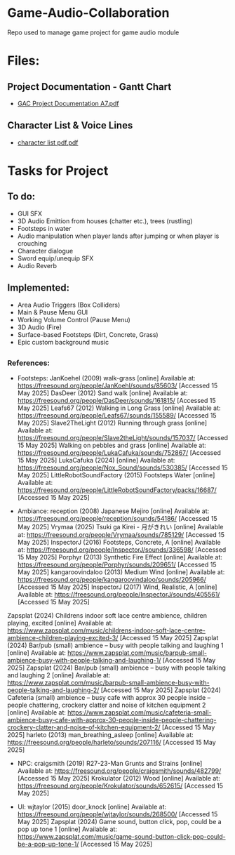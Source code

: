 # Game-Audio-Collaboration
Repo used to manage game project for game audio module

# Files:

## Project Documentation - Gantt Chart
- [GAC Project Documentation A7.pdf](https://github.com/user-attachments/files/19269809/GAC.Project.Documentation.A7.pdf)

## Character List & Voice Lines
- [character list pdf.pdf](https://github.com/user-attachments/files/19269810/character.list.pdf.pdf)

# Tasks for Project

## To do:  
  - GUI SFX
  - 3D Audio Emittion from houses (chatter etc.), trees (rustling)
  - Footsteps in water
  - Audio manipulation when player lands after jumping or when player is crouching
  - Character dialogue
  - Sword equip/unequip SFX
  - Audio Reverb

## Implemented:  
  - Area Audio Triggers (Box Colliders)
  - Main & Pause Menu GUI
  - Working Volume Control (Pause Menu)
  - 3D Audio (Fire)
  - Surface-based Footsteps (Dirt, Concrete, Grass)
  - Epic custom background music 



##
### References:
- Footsteps:
JanKoehel (2009) walk-grass [online] Available at: https://freesound.org/people/JanKoehl/sounds/85603/ [Accessed 15 May 2025]
DasDeer (2012) Sand walk [online] Available at: https://freesound.org/people/DasDeer/sounds/161815/ [Accessed 15 May 2025]
Leafs67 (2012) Walking in Long Grass [online] Available at: https://freesound.org/people/Leafs67/sounds/155589/ [Accessed 15 May 2025]
Slave2TheLight (2012) Running through grass [online] Available at: https://freesound.org/people/Slave2theLight/sounds/157037/ [Accessed 15 May 2025]
Walking on pebbles and grass [online] Available at: https://freesound.org/people/LukaCafuka/sounds/752867/ [Accessed 15 May 2025]
LukaCafuka (2024) [online] Available at: https://freesound.org/people/Nox_Sound/sounds/530385/ [Accessed 15 May 2025]
LittleRobotSoundFactory (2015) Footsteps Water [online] Available at: https://freesound.org/people/LittleRobotSoundFactory/packs/16687/ [Accessed 15 May 2025]

- Ambiance:
reception (2008) Japanese Mejiro [online] Available at: https://freesound.org/people/reception/sounds/54186/ [Accessed 15 May 2025]
Vrymaa (2025) Tsuki ga Kirei - 月がきれい [online] Available at: https://freesound.org/people/Vrymaa/sounds/785129/ [Accessed 15 May 2025]
InspectorJ (2016) Footsteps, Concrete, A [online] Available at: https://freesound.org/people/InspectorJ/sounds/336598/ [Accessed 15 May 2025]
Porphyr (2013) Synthetic Fire Effect [online] Available at: https://freesound.org/people/Porphyr/sounds/209651/ [Accessed 15 May 2025]
kangaroovindaloo (2013) Medium Wind [online] Available at: https://freesound.org/people/kangaroovindaloo/sounds/205966/ [Accessed 15 May 2025]
InspectorJ (2017) Wind, Realistic, A [online] Available at: https://freesound.org/people/InspectorJ/sounds/405561/ [Accessed 15 May 2025]

Zapsplat (2024) Childrens indoor soft lace centre ambience, children playing, excited [online] Available at: https://www.zapsplat.com/music/childrens-indoor-soft-lace-centre-ambience-children-playing-excited-3/ [Accessed 15 May 2025]
Zapsplat (2024) Bar/pub (small) ambience – busy with people talking and laughing 1 [online] Available at: https://www.zapsplat.com/music/barpub-small-ambience-busy-with-people-talking-and-laughing-1/ [Accessed 15 May 2025]
Zapsplat (2024) Bar/pub (small) ambience – busy with people talking and laughing 2 [online] Available at: https://www.zapsplat.com/music/barpub-small-ambience-busy-with-people-talking-and-laughing-2/ [Accessed 15 May 2025]
Zapsplat (2024) Cafeteria (small) ambience – busy cafe with approx 30 people inside – people chattering, crockery clatter and noise of kitchen equipment 2 [online] Available at: https://www.zapsplat.com/music/cafeteria-small-ambience-busy-cafe-with-approx-30-people-inside-people-chattering-crockery-clatter-and-noise-of-kitchen-equipment-2/ [Accessed 15 May 2025]
harleto (2013) man_breathing_asleep [online] Available at: https://freesound.org/people/harleto/sounds/207116/ [Accessed 15 May 2025]

- NPC:
craigsmith (2019) R27-23-Man Grunts and Strains [online] Available at: https://freesound.org/people/craigsmith/sounds/482799/ [Accessed 15 May 2025]
Krokulator (2012) Wood [online] Available at: https://freesound.org/people/Krokulator/sounds/652615/ [Accessed 15 May 2025]

- UI:
wjtaylor (2015) door_knock [online] Available at: https://freesound.org/people/wjtaylor/sounds/268500/ [Accessed 15 May 2025]
Zapsplat (2024) Game sound, button click, pop, could be a pop up tone 1 [online] Available at: https://www.zapsplat.com/music/game-sound-button-click-pop-could-be-a-pop-up-tone-1/ [Accessed 15 May 2025]
